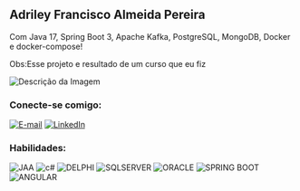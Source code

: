 <h2>     
   Adriley Francisco Almeida Pereira   
</h2>
 
  Com Java 17, Spring Boot 3, Apache Kafka, PostgreSQL, MongoDB, Docker e docker-compose!
 
 
 
     
  Obs:Esse projeto e resultado de um curso que eu fiz
    
 
 
 ![Descrição da Imagem](logo.png)

### Conecte-se comigo:
 
[![E-mail](https://img.shields.io/badge/-Email-000?style=for-the-badge&logo=microsoft-outlook&logoColor=E94D5F)](mailto:adrileyf@gmail.com)
[![LinkedIn](https://img.shields.io/badge/-LinkedIn-000?style=for-the-badge&logo=linkedin&logoColor=30A3DC)](https://www.linkedin.com/in/adriley-francisco-1bb06444/)


### Habilidades:
![JAA](https://img.shields.io/badge/JAVA-3670A0?style=for-the-badge&logo=java&logoColor=ffdd54)
![c#](https://img.shields.io/badge/C-%23FF9900.svg?style=for-the-badge&logo=.C&logoColor=30A3DC)
![DELPHI](https://img.shields.io/badge/delphi-%2300599C.svg?style=for-the-badge&logo=DELPHI%2B%2B&logoColor=white)
![SQLSERVER](https://img.shields.io/badge/sqlserver-%2300599C.svg?style=for-the-badge&logo=c%2B%2B&logoColor=white)
![ORACLE](https://img.shields.io/badge/ORACLE-%2300599C.svg?style=for-the-badge&logo=ORACLE%2B%2B&logoColor=white)
![SPRING BOOT](https://img.shields.io/badge/SPRINGBOOT-%2300599C.svg?style=for-the-badge&logo=SPRING%2B%2B&logoColor=white)
![ANGULAR](https://img.shields.io/badge/ANGULAR-%2300599C.svg?style=for-the-badge&logo=ANGULAR%2B%2B&logoColor=white)



 

 
